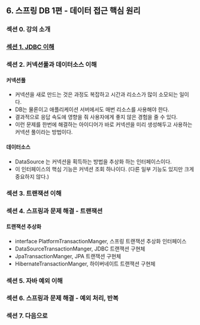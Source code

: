 ## 6. 스프링 DB 1편 - 데이터 접근 핵심 원리

### 섹션 0. 강의 소개

### <a href="섹션 1. JDBC 이해.md">섹션 1. JDBC 이해</a>

### 섹션 2. 커넥션풀과 데이터소스 이해

#### 커넥션풀

- 커넥션을 새로 만드는 것은 과정도 복잡하고 시간과 리소스가 많이 소모되는 일이다.
- DB는 물론이고 애플리케이션 서버에서도 매번 리소스를 사용해야 한다.
- 결과적으로 응답 속도에 영향을 줘 사용자에게 좋지 않은 경험을 줄 수 있다.
- 이런 문제를 한번에 해결하는 아이디어가 바로 커넥션을 미리 생성해두고 사용하는 커넥션 풀이라는 방법이다.

#### 데이터소스

- DataSource 는 커넥션을 획득하는 방법을 추상화 하는 인터페이스이다.
- 이 인터페이스의 핵심 기능은 커넥션 조회 하나이다. (다른 일부 기능도 있지만 크게 중요하지 않다.)

### 섹션 3. 트랜잭션 이해

### 섹션 4. 스프링과 문제 해결 - 트랜잭션

#### 트랜잭션 추상화

- interface PlatformTransactionManger, 스프링 트랜잭션 추상화 인터페이스
- DataSourceTransactionManger, JDBC 트랜잭션 구현체
- JpaTransactionManger, JPA 트랜잭션 구현체
- HibernateTransactionManger, 하이버네이트 트랜잭션 구현체

### 섹션 5. 자바 예외 이해

### 섹션 6. 스프링과 문제 해결 - 예외 처리, 반복

### 섹션 7. 다음으로
